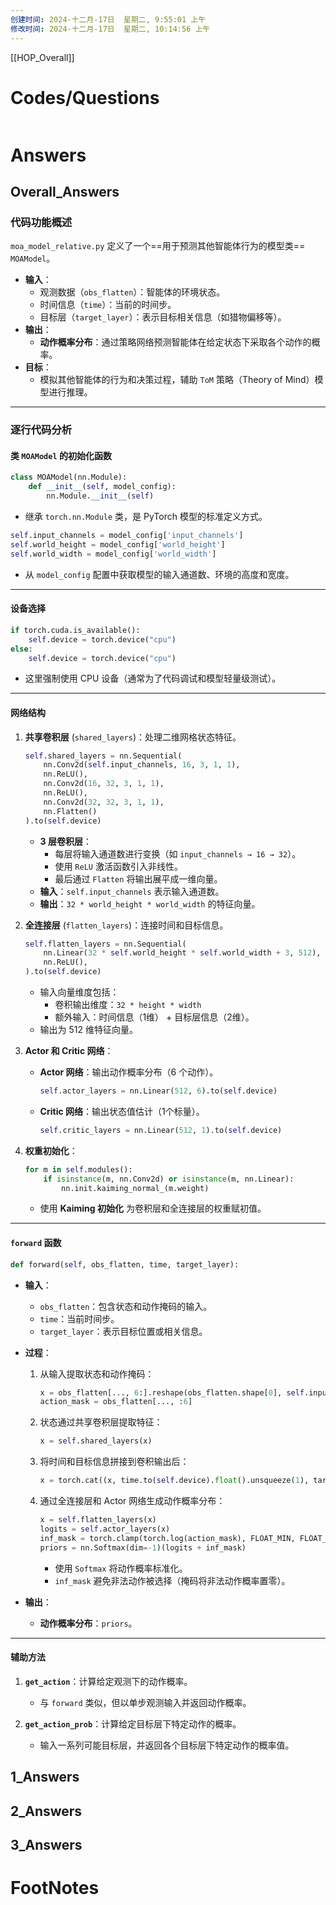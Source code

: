 ```yaml
---
创建时间: 2024-十二月-17日  星期二, 9:55:01 上午
修改时间: 2024-十二月-17日  星期二, 10:14:56 上午
---
```

[[HOP_Overall]]



# Codes/Questions

```python

```


# Answers

## Overall_Answers
### **代码功能概述**

`moa_model_relative.py` 定义了一个==用于预测其他智能体行为的模型类== `MOAModel`。

- **输入**：
   - 观测数据（`obs_flatten`）：智能体的环境状态。
   - 时间信息（`time`）：当前的时间步。
   - 目标层（`target_layer`）：表示目标相关信息（如猎物偏移等）。
- **输出**：
   - **动作概率分布**：通过策略网络预测智能体在给定状态下采取各个动作的概率。
- **目标**：
   - 模拟其他智能体的行为和决策过程，辅助 `ToM` 策略（Theory of Mind）模型进行推理。

---

### **逐行代码分析**

#### **类 `MOAModel` 的初始化函数**

```python
class MOAModel(nn.Module):
    def __init__(self, model_config):
        nn.Module.__init__(self)
```
- 继承 `torch.nn.Module` 类，是 PyTorch 模型的标准定义方式。

```python
self.input_channels = model_config['input_channels']
self.world_height = model_config['world_height']
self.world_width = model_config['world_width']
```
- 从 `model_config` 配置中获取模型的输入通道数、环境的高度和宽度。

---

#### **设备选择**
```python
if torch.cuda.is_available():
    self.device = torch.device("cpu")
else:
    self.device = torch.device("cpu")
```
- 这里强制使用 CPU 设备（通常为了代码调试和模型轻量级测试）。

---

#### **网络结构**
1. **共享卷积层** (`shared_layers`)：处理二维网格状态特征。
   ```python
   self.shared_layers = nn.Sequential(
       nn.Conv2d(self.input_channels, 16, 3, 1, 1),
       nn.ReLU(),
       nn.Conv2d(16, 32, 3, 1, 1),
       nn.ReLU(),
       nn.Conv2d(32, 32, 3, 1, 1),
       nn.Flatten()
   ).to(self.device)
   ```
   - **3 层卷积层**：
     - 每层将输入通道数进行变换（如 `input_channels → 16 → 32`）。
     - 使用 `ReLU` 激活函数引入非线性。
     - 最后通过 `Flatten` 将输出展平成一维向量。
   - **输入**：`self.input_channels` 表示输入通道数。
   - **输出**：`32 * world_height * world_width` 的特征向量。

2. **全连接层** (`flatten_layers`)：连接时间和目标信息。
   ```python
   self.flatten_layers = nn.Sequential(
       nn.Linear(32 * self.world_height * self.world_width + 3, 512),
       nn.ReLU(),
   ).to(self.device)
   ```
   - 输入向量维度包括：
     - 卷积输出维度：`32 * height * width`
     - 额外输入：时间信息（1维） + 目标层信息（2维）。
   - 输出为 512 维特征向量。

3. **Actor 和 Critic 网络**：
   - **Actor 网络**：输出动作概率分布（6 个动作）。
     ```python
     self.actor_layers = nn.Linear(512, 6).to(self.device)
     ```
   - **Critic 网络**：输出状态值估计（1个标量）。
     ```python
     self.critic_layers = nn.Linear(512, 1).to(self.device)
     ```

4. **权重初始化**：
   ```python
   for m in self.modules():
       if isinstance(m, nn.Conv2d) or isinstance(m, nn.Linear):
           nn.init.kaiming_normal_(m.weight)
   ```
   - 使用 **Kaiming 初始化** 为卷积层和全连接层的权重赋初值。

---

#### **`forward` 函数**

```python
def forward(self, obs_flatten, time, target_layer):
```
- **输入**：
   - `obs_flatten`：包含状态和动作掩码的输入。
   - `time`：当前时间步。
   - `target_layer`：表示目标位置或相关信息。
- **过程**：
   1. 从输入提取状态和动作掩码：
      ```python
      x = obs_flatten[..., 6:].reshape(obs_flatten.shape[0], self.input_channels, self.world_height, self.world_width)
      action_mask = obs_flatten[..., :6]
      ```
   2. 状态通过共享卷积层提取特征：
      ```python
      x = self.shared_layers(x)
      ```
   3. 将时间和目标信息拼接到卷积输出后：
      ```python
      x = torch.cat((x, time.to(self.device).float().unsqueeze(1), target_layer.to(self.device).float()), dim=1)
      ```
   4. 通过全连接层和 Actor 网络生成动作概率分布：
      ```python
      x = self.flatten_layers(x)
      logits = self.actor_layers(x)
      inf_mask = torch.clamp(torch.log(action_mask), FLOAT_MIN, FLOAT_MAX)
      priors = nn.Softmax(dim=-1)(logits + inf_mask)
      ```
      - 使用 `Softmax` 将动作概率标准化。
      - `inf_mask` 避免非法动作被选择（掩码将非法动作概率置零）。

- **输出**：
   - **动作概率分布**：`priors`。

---

#### **辅助方法**

1. **`get_action`**：计算给定观测下的动作概率。
   - 与 `forward` 类似，但以单步观测输入并返回动作概率。

2. **`get_action_prob`**：计算给定目标层下特定动作的概率。
   - 输入一系列可能目标层，并返回各个目标层下特定动作的概率值。


## 1_Answers


## 2_Answers


## 3_Answers




# FootNotes
